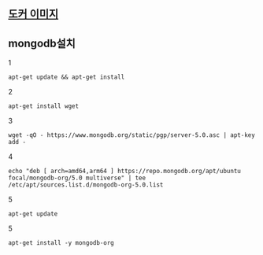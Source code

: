 ## [도커 이미지](https://hub.docker.com/)



## mongodb설치


1
```
apt-get update && apt-get install
```


2
```
apt-get install wget
```


3
```
wget -qO - https://www.mongodb.org/static/pgp/server-5.0.asc | apt-key add -
```


4
```
echo "deb [ arch=amd64,arm64 ] https://repo.mongodb.org/apt/ubuntu focal/mongodb-org/5.0 multiverse" | tee /etc/apt/sources.list.d/mongodb-org-5.0.list
```


5
```
apt-get update
```


5
```
apt-get install -y mongodb-org
```

